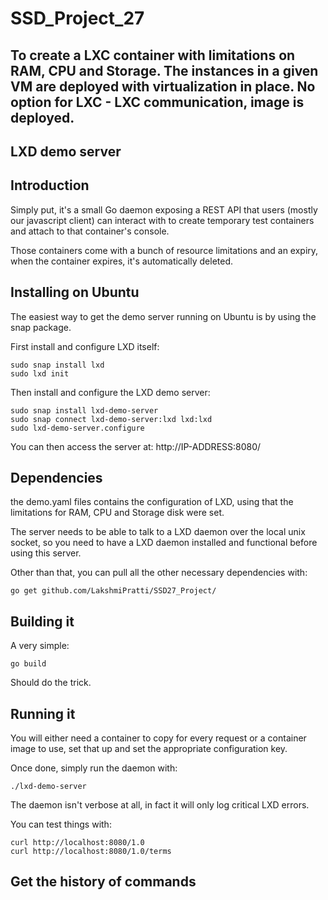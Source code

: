 # SSD_Project_27

## To create a LXC container with limitations on RAM, CPU and Storage. The instances in a given VM are deployed with virtualization in place. No option for LXC - LXC communication, image is deployed. 

## LXD demo server

## Introduction

Simply put, it's a small Go daemon exposing a REST API that users
(mostly our javascript client) can interact with to create temporary
test containers and attach to that container's console.

Those containers come with a bunch of resource limitations and an
expiry, when the container expires, it's automatically deleted.

## Installing on Ubuntu
The easiest way to get the demo server running on Ubuntu is by using the snap package.

First install and configure LXD itself:

```
sudo snap install lxd
sudo lxd init
```

Then install and configure the LXD demo server:

```
sudo snap install lxd-demo-server
sudo snap connect lxd-demo-server:lxd lxd:lxd
sudo lxd-demo-server.configure
```

You can then access the server at: http://IP-ADDRESS:8080/

## Dependencies
the demo.yaml files contains the configuration of LXD, using that the 
limitations for RAM, CPU and Storage disk were set.

The server needs to be able to talk to a LXD daemon over the local unix
socket, so you need to have a LXD daemon installed and functional before
using this server.

Other than that, you can pull all the other necessary dependencies with:

    go get github.com/LakshmiPratti/SSD27_Project/

## Building it

A very simple:

    go build

Should do the trick.

## Running it

You will either need a container to copy for every request or a
container image to use, set that up and set the appropriate
configuration key.

Once done, simply run the daemon with:

    ./lxd-demo-server

The daemon isn't verbose at all, in fact it will only log critical LXD errors.

You can test things with:

    curl http://localhost:8080/1.0
    curl http://localhost:8080/1.0/terms
    
## Get the history of commands


